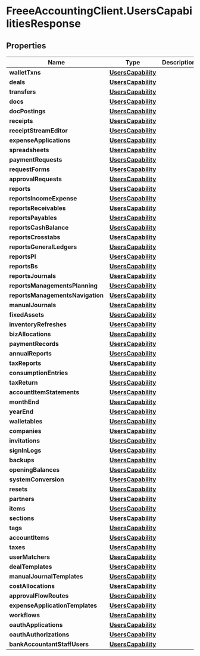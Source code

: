 # FreeeAccountingClient.UsersCapabilitiesResponse

## Properties
Name | Type | Description | Notes
------------ | ------------- | ------------- | -------------
**walletTxns** | [**UsersCapability**](UsersCapability.md) |  | 
**deals** | [**UsersCapability**](UsersCapability.md) |  | 
**transfers** | [**UsersCapability**](UsersCapability.md) |  | 
**docs** | [**UsersCapability**](UsersCapability.md) |  | 
**docPostings** | [**UsersCapability**](UsersCapability.md) |  | 
**receipts** | [**UsersCapability**](UsersCapability.md) |  | 
**receiptStreamEditor** | [**UsersCapability**](UsersCapability.md) |  | 
**expenseApplications** | [**UsersCapability**](UsersCapability.md) |  | 
**spreadsheets** | [**UsersCapability**](UsersCapability.md) |  | 
**paymentRequests** | [**UsersCapability**](UsersCapability.md) |  | 
**requestForms** | [**UsersCapability**](UsersCapability.md) |  | 
**approvalRequests** | [**UsersCapability**](UsersCapability.md) |  | 
**reports** | [**UsersCapability**](UsersCapability.md) |  | 
**reportsIncomeExpense** | [**UsersCapability**](UsersCapability.md) |  | 
**reportsReceivables** | [**UsersCapability**](UsersCapability.md) |  | 
**reportsPayables** | [**UsersCapability**](UsersCapability.md) |  | 
**reportsCashBalance** | [**UsersCapability**](UsersCapability.md) |  | 
**reportsCrosstabs** | [**UsersCapability**](UsersCapability.md) |  | 
**reportsGeneralLedgers** | [**UsersCapability**](UsersCapability.md) |  | 
**reportsPl** | [**UsersCapability**](UsersCapability.md) |  | 
**reportsBs** | [**UsersCapability**](UsersCapability.md) |  | 
**reportsJournals** | [**UsersCapability**](UsersCapability.md) |  | 
**reportsManagementsPlanning** | [**UsersCapability**](UsersCapability.md) |  | 
**reportsManagementsNavigation** | [**UsersCapability**](UsersCapability.md) |  | 
**manualJournals** | [**UsersCapability**](UsersCapability.md) |  | 
**fixedAssets** | [**UsersCapability**](UsersCapability.md) |  | 
**inventoryRefreshes** | [**UsersCapability**](UsersCapability.md) |  | 
**bizAllocations** | [**UsersCapability**](UsersCapability.md) |  | 
**paymentRecords** | [**UsersCapability**](UsersCapability.md) |  | 
**annualReports** | [**UsersCapability**](UsersCapability.md) |  | 
**taxReports** | [**UsersCapability**](UsersCapability.md) |  | 
**consumptionEntries** | [**UsersCapability**](UsersCapability.md) |  | 
**taxReturn** | [**UsersCapability**](UsersCapability.md) |  | 
**accountItemStatements** | [**UsersCapability**](UsersCapability.md) |  | 
**monthEnd** | [**UsersCapability**](UsersCapability.md) |  | 
**yearEnd** | [**UsersCapability**](UsersCapability.md) |  | 
**walletables** | [**UsersCapability**](UsersCapability.md) |  | 
**companies** | [**UsersCapability**](UsersCapability.md) |  | 
**invitations** | [**UsersCapability**](UsersCapability.md) |  | 
**signInLogs** | [**UsersCapability**](UsersCapability.md) |  | 
**backups** | [**UsersCapability**](UsersCapability.md) |  | 
**openingBalances** | [**UsersCapability**](UsersCapability.md) |  | 
**systemConversion** | [**UsersCapability**](UsersCapability.md) |  | 
**resets** | [**UsersCapability**](UsersCapability.md) |  | 
**partners** | [**UsersCapability**](UsersCapability.md) |  | 
**items** | [**UsersCapability**](UsersCapability.md) |  | 
**sections** | [**UsersCapability**](UsersCapability.md) |  | 
**tags** | [**UsersCapability**](UsersCapability.md) |  | 
**accountItems** | [**UsersCapability**](UsersCapability.md) |  | 
**taxes** | [**UsersCapability**](UsersCapability.md) |  | 
**userMatchers** | [**UsersCapability**](UsersCapability.md) |  | 
**dealTemplates** | [**UsersCapability**](UsersCapability.md) |  | 
**manualJournalTemplates** | [**UsersCapability**](UsersCapability.md) |  | 
**costAllocations** | [**UsersCapability**](UsersCapability.md) |  | 
**approvalFlowRoutes** | [**UsersCapability**](UsersCapability.md) |  | 
**expenseApplicationTemplates** | [**UsersCapability**](UsersCapability.md) |  | 
**workflows** | [**UsersCapability**](UsersCapability.md) |  | 
**oauthApplications** | [**UsersCapability**](UsersCapability.md) |  | 
**oauthAuthorizations** | [**UsersCapability**](UsersCapability.md) |  | 
**bankAccountantStaffUsers** | [**UsersCapability**](UsersCapability.md) |  | 


